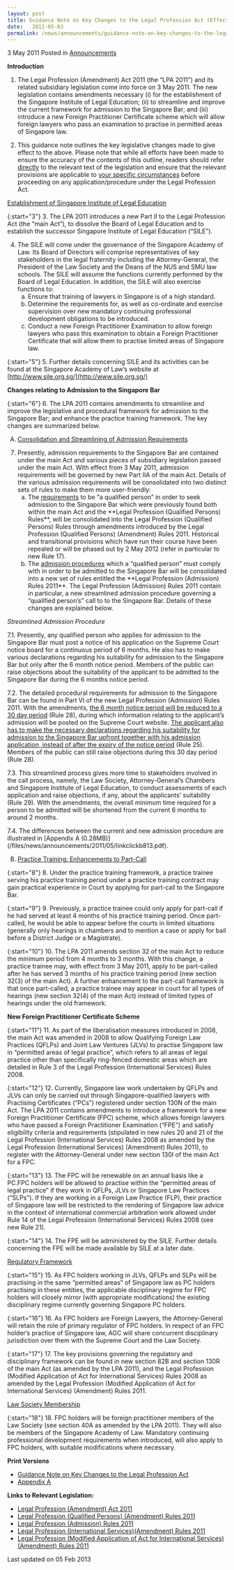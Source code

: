 ```yaml
---
layout: post
title: Guidance Note on Key Changes to the Legal Profession Act (Effective from 3 May 2011)
date:   2011-05-03
permalink: /news/announcements/guidance-note-on-key-changes-to-the-legal-profession-act-effective-from-3-may-2011-
---
```


3 May 2011 Posted in [Announcements](/news/announcements)


**Introduction**


1. The Legal Profession (Amendment) Act 2011 (the “LPA 2011”) and its related subsidiary legislation come into force on 3 May 2011. The new legislation contains amendments necessary (i) for the establishment of the Singapore Institute of Legal Education; (ii) to streamline and improve the current framework for admission to the Singapore Bar; and (iii) introduce a new Foreign Practitioner Certificate scheme which will allow foreign lawyers who pass an examination to practise in permitted areas of Singapore law. 

2. This guidance note outlines the key legislative changes made to give effect to the above. Please note that while all efforts have been made to ensure the accuracy of the contents of this outline, readers should refer <u>directly</u> to the relevant text of the legislation and ensure that the relevant provisions are applicable to <u>your specific circumstances</u> before proceeding on any application/procedure under the Legal Profession Act.

<u>Establishment of Singapore Institute of Legal Education
</u>

{:start="3"}
3. The LPA 2011 introduces a new Part II to the Legal Profession Act (the “main Act”), to dissolve the Board of Legal Education and to establish the successor Singapore Institute of Legal Education (“SILE”).  

<ol start="4">
<li>The SILE will come under the governance of the Singapore Academy of Law. Its Board of Directors will comprise representatives of key stakeholders in the legal fraternity including the Attorney-General, the President of the Law Society and the Deans of the NUS and SMU law schools. The SILE will assume the functions currently performed by the Board of Legal Education. In addition, the SILE will also exercise functions to:  
<ol style="list-style-type: lower-alpha">
<li>Ensure that training of lawyers in Singapore is of a high standard. </li>
<li>Determine the requirements for, as well as co-ordinate and exercise supervision over new mandatory continuing professional development obligations to be introduced. </li>
<li>Conduct a new Foreign Practitioner Examination to allow foreign lawyers who pass this examination to obtain a Foreign Practitioner Certificate that will allow them to practise limited areas of Singapore law. </li>
</ol>
</li>
</ol>

{:start="5"}
5. Further details concerning SILE and its activities can be found at the Singapore Academy of Law’s website at [http://www.sile.org.sg/](http://www.sile.org.sg/) 

**Changes relating to Admission to the Singapore Bar**

{:start="6"}
6. The LPA 2011 contains amendments to streamline and improve the legislative and procedural framework for admission to the Singapore Bar; and enhance the practice training framework. The key changes are summarized below.


<ol style="list-style-type: upper-alpha">
<li><u>Consolidation and Streamlining of Admission Requirements</u>
</li>
</ol>

<ol start="7">
<li>Presently, admission requirements to the Singapore Bar are contained under the main Act and various pieces of subsidiary legislation passed under the main Act. With effect from 3 May 2011, admission requirements will be governed by new Part IIA of the main Act. Details of the various admission requirements will be consolidated into two distinct sets of rules to make them more user-friendly:

<ol style="list-style-type: lower-alpha">

<li>The <u>requirements</u> to be “a qualified person” in order to seek admission to the Singapore Bar which were previously found both within the main Act and the **Legal Profession (Qualified Persons) Rules**, will be consolidated into the Legal Profession (Qualified Persons) Rules through amendments introduced by the Legal Profession (Qualified Persons) (Amendment) Rules 2011. Historical and transitional provisions which have run their course have been repealed or will be phased out by 2 May 2012 (refer in particular to new Rule 17). </li>

<li>The <u>admission procedures</u> which a “qualified person” must comply with in order to be admitted to the Singapore Bar will be consolidated into a new set of rules entitled the **Legal Profession (Admission) Rules 2011**. The Legal Profession (Admission) Rules 2011 contain in particular, a new streamlined admission procedure governing a “qualified person’s” call to to the Singapore Bar. Details of these changes are explained below. </li>


</ol>
</li>
</ol>

*Streamlined Admission Procedure*

<p>7.1. Presently, any qualified person who applies for admission to the Singapore Bar must post a notice of his application on the Supreme Court notice board for a continuous period of 6 months. He also has to make various declarations regarding his suitability for admission to the Singapore Bar but only after the 6 month notice period. Members of the public can raise objections about the suitability of the applicant to be admitted to the Singapore Bar during the 6 months notice period.</p>

<p>7.2. The detailed procedural requirements for admission to the Singapore Bar can be found in Part VI of the new Legal Profession (Admission) Rules 2011. With the amendments, <u>the 6 month notice period will be reduced to a 30 day period</u> (Rule 28), during which information relating to the applicant’s admission will be posted on the Supreme Court website. <u>The applicant also has to make the necessary declarations regarding his suitability for admission to the Singapore Bar upfront together with his admission application, instead of after the expiry of the notice period</u> (Rule 25). Members of the public can still raise objections during this 30 day period (Rule 28). </p>

<p>7.3. This streamlined process gives more time to stakeholders involved in the call process, namely, the Law Society, Attorney-General’s Chambers and Singapore Institute of Legal Education, to conduct assessments of each application and raise objections, if any, about the applicants’ suitability (Rule 29). With the amendments, the overall minimum time required for a person to be admitted will be shortened from the current 6 months to around 2 months.</p>

<p>7.4. The differences between the current and new admission procedure are illustrated in [Appendix A (0.28MB)](/files/news/announcements/2011/05/linkclickb813.pdf).</p>


<ol start="2" style="list-style-type: upper-alpha">
<li><u> Practice Training: Enhancements to Part-Call</u></li>
</ol>

{:start="8"}
8. Under the practice training framework, a practice trainee serving his practice training period under a practice training contract may gain practical experience in Court by applying for part-call to the Singapore Bar.

{:start="9"}
9. Previously, a practice trainee could only apply for part-call if he had served at least 4 months of his practice training period. Once part-called, he would be able to appear before the courts in limited situations (generally only hearings in chambers and to mention a case or apply for bail before a District Judge or a Magistrate).

{:start="10"}
10. The LPA 2011 amends section 32 of the main Act to reduce the minimum period from 4 months to 3 months. With this change, a practice trainee may, with effect from 3 May 2011, apply to be part-called after he has served 3 months of his practice training period (new section 32(3) of the main Act). A further enhancement to the part-call framework is that once part-called, a practice trainee may appear in court for all types of hearings (new section 32(4) of the main Act) instead of limited types of hearings under the old framework.


**New Foreign Practitioner Certificate Scheme**


{:start="11"}
11. As part of the liberalisation measures introduced in 2008, the main Act was amended in 2008 to allow Qualifying Foreign Law Practices (QFLPs) and Joint Law Ventures (JLVs) to practise Singapore law in “permitted areas of legal practice”, which refers to all areas of legal practice other than specifically ring-fenced domestic areas which are detailed in Rule 3 of the Legal Profession (International Services) Rules 2008.  

{:start="12"}
12. Currently, Singapore law work undertaken by QFLPs and JLVs can only be carried out through Singapore-qualified lawyers with Practising Certificates (“PCs”) registered under section 130N of the main Act. The LPA 2011 contains amendments to introduce a framework for a new Foreign Practitioner Certificate (FPC) scheme, which allows foreign lawyers who have passed a Foreign Practitioner Examination (“FPE”) and satisfy eligibility criteria and requirements (stipulated in new rules 20 and 21 of the Legal Profession (International Services) Rules 2008 as amended by the Legal Profession (International Services) (Amendment) Rules 2011), to register with the Attorney-General under new section 130I of the main Act for a FPC.  

{:start="13"}
13. The FPC will be renewable on an annual basis like a PC.FPC holders will be allowed to practise within the “permitted areas of legal practice” if they work in QFLPs, JLVs or Singapore Law Practices (“SLPs”). If they are working in a Foreign Law Practice (FLP), their practice of Singapore law will be restricted to the rendering of Singapore law advice in the context of international commercial arbitration work allowed under Rule 14 of the Legal Profession (International Services) Rules 2008 (see new Rule 21).  

{:start="14"}
14. The FPE will be administered by the SILE. Further details concerning the FPE will be made available by SILE at a later date.

<u>Regulatory Framework</u>

{:start="15"}
15. As FPC holders working in JLVs, QFLPs and SLPs will be practising in the same “permitted areas” of Singapore law as PC holders practising in these entities, the applicable disciplinary regime for FPC holders will closely mirror (with appropriate modifications) the existing disciplinary regime currently governing Singapore PC holders.  

{:start="16"}
16. As FPC holders are Foreign Lawyers, the Attorney-General will retain the role of primary regulator of FPC holders. In respect of an FPC holder’s practice of Singapore law, AGC will share concurrent disciplinary jurisdiction over them with the Supreme Court and the Law Society.  

{:start="17"}
17. The key provisions governing the regulatory and disciplinary framework can be found in new section 82B and section 130R of the main Act (as amended by the LPA 2011), and the Legal Profession (Modified Application of Act for International Services) Rules 2008 as amended by the Legal Profession (Modified Application of Act for International Services) (Amendment) Rules 2011.


<u>Law Society Membership</u>

{:start="18"}
18. FPC holders will be foreign practitioner members of the Law Society (see section 40A as amended by the LPA 2011). They will also be members of the Singapore Academy of Law. Mandatory continuing professional development requirements when introduced, will also apply to FPC holders, with suitable modifications where necessary.

**Print Versions**

* [Guidance Note on Key Changes to the Legal Profession Act](/files/news/announcements/2011/05/linkclickb21f.pdf)
* [Appendix A](/files/news/announcements/2011/05/linkclickb813.pdf)



**Links to Relevant Legislation:**

* [Legal Profession (Amendment) Act 2011](/files/news/announcements/2011/05/linkclickf859.pdf)
* [Legal Profession (Qualified Persons) (Amendment) Rules 2011](/files/news/announcements/2011/05/linkclickbe16.pdf)
* [Legal Profession (Admission) Rules 2011](/files/news/announcements/2011/05/linkclick89a9.pdf)
* [Legal Profession (International Services)(Amendment) Rules 2011](/files/news/announcements/2011/05/linkclick79c5.pdf)
* [Legal Profession (Modified Application of Act for International Services) (Amendment) Rules 2011](/files/news/announcements/2011/05/linkclick79c5.pdf)



<p class="right-side-updated">Last updated on 05 Feb 2013</p> 






